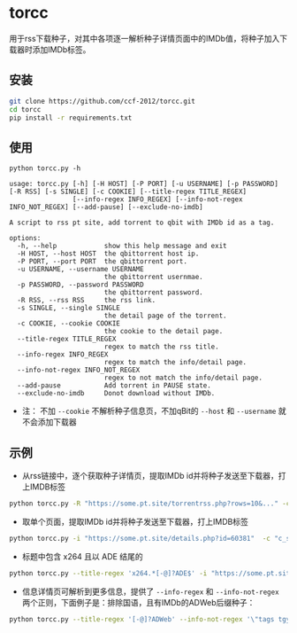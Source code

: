 # torcc
用于rss下载种子，对其中各项逐一解析种子详情页面中的IMDb值，将种子加入下载器时添加IMDb标签。 

## 安装 
```sh
git clone https://github.com/ccf-2012/torcc.git
cd torcc
pip install -r requirements.txt
```


## 使用
```
python torcc.py -h

usage: torcc.py [-h] [-H HOST] [-P PORT] [-u USERNAME] [-p PASSWORD] [-R RSS] [-s SINGLE] [-c COOKIE] [--title-regex TITLE_REGEX]
                [--info-regex INFO_REGEX] [--info-not-regex INFO_NOT_REGEX] [--add-pause] [--exclude-no-imdb]

A script to rss pt site, add torrent to qbit with IMDb id as a tag.

options:
  -h, --help            show this help message and exit
  -H HOST, --host HOST  the qbittorrent host ip.
  -P PORT, --port PORT  the qbittorrent port.
  -u USERNAME, --username USERNAME
                        the qbittorrent usernmae.
  -p PASSWORD, --password PASSWORD
                        the qbittorrent password.
  -R RSS, --rss RSS     the rss link.
  -s SINGLE, --single SINGLE
                        the detail page of the torrent.
  -c COOKIE, --cookie COOKIE
                        the cookie to the detail page.
  --title-regex TITLE_REGEX
                        regex to match the rss title.
  --info-regex INFO_REGEX
                        regex to match the info/detail page.
  --info-not-regex INFO_NOT_REGEX
                        regex to not match the info/detail page.
  --add-pause           Add torrent in PAUSE state.
  --exclude-no-imdb     Donot download without IMDb.
```

* 注： 不加 `--cookie` 不解析种子信息页，不加qBit的 `--host` 和 `--username` 就不会添加下载器


## 示例
* 从rss链接中，逐个获取种子详情页，提取IMDb id并将种子发送至下载器，打上IMDB标签
```sh
python torcc.py -R "https://some.pt.site/torrentrss.php?rows=10&..." -c "c_secure_uid=ABCDE; ....c_secure_tracker_ssl=bm9wZQ=="  -H qb.server.ip -P 8088 -u qb_user -p qb_pass
```

* 取单个页面，提取IMDb id并将种子发送至下载器，打上IMDB标签
```sh
python torcc.py -i "https://some.pt.site/details.php?id=60381"  -c "c_secure_uid=ABCDE; ....c_secure_tracker_ssl=bm9wZQ=="  -H qb.server.ip -P 8088 -u qb_user -p qb_pass
```

* 标题中包含 x264 且以 ADE 结尾的
```sh
python torcc.py --title-regex 'x264.*[-@]?ADE$' -i "https://some.pt.site/details.php?id=60381"  -c "c_secure_uid=ABCDE; ....c_secure_tracker_ssl=bm9wZQ=="  -H qb.server.ip -P 8088 -u qb_user -p qb_pass
```

* 信息详情页可解析到更多信息，提供了 `--info-regex` 和 `--info-not-regex` 两个正则，下面例子是：排除国语，且有IMDb的ADWeb后缀种子：
```sh
python torcc.py --title-regex '[-@]?ADWeb' --info-not-regex '\"tags tgy\"' --exclude-no-imdb -i "https://some.pt.site/details.php?id=60381"  -c "c_secure_uid=ABCDE; ....c_secure_tracker_ssl=bm9wZQ=="  -H qb.server.ip -P 8088 -u qb_user -p qb_pass
```

